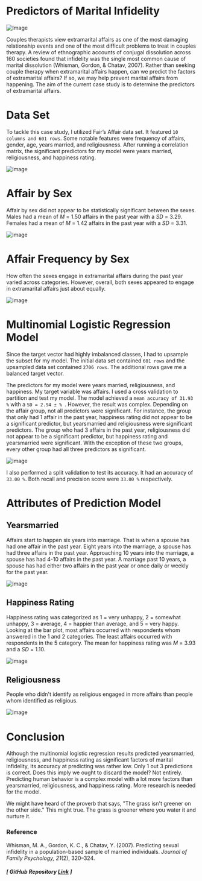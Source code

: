 # Predictors of Marital Infidelity
 
![Image](infidelity_project.png)

Couples therapists view extramarital affairs as one of the most damaging relationship events and 
one of the most difficult problems to treat in couples therapy. A review of 
ethnographic accounts of conjugal dissolution across 160 societies found that infidelity was the 
single most common cause of marital dissolution (Whisman, Gordon, & Chatav, 2007). Rather than seeking couple therapy when 
extramarital affairs happen, can we predict the factors of extramarital affairs? If so, we may help 
prevent marital affairs from happening. The aim of the current case study is to determine the 
predictors of extramarital affairs. 


# Data Set
To tackle this case study, I utilized Fair’s Affair data set. It 
featured `10 columns and 601 rows`. Some notable features were frequency of affairs, gender, age, 
years married, and religiousness. After running a correlation matrix, the significant predictors 
for my model were years married, religiousness, and happiness rating. 

![image](Correlation.png)

# Affair by Sex

Affair by sex did not appear to be statistically significant between the sexes. Males had a 
mean of *M* = 1.50 affairs in the past year with a *SD* = 3.29. Females had a mean of *M* = 1.42 
affairs in the past year with a *SD* = 3.31. 

![image](affairs_sex.png)

# Affair Frequency by Sex

How often the sexes engage in extramarital affairs during the past year varied 
across categories. However, overall, both sexes appeared to engage in extramarital affairs just about 
equally. 

![image](male_female_frequencies.png)

# Multinomial Logistic Regression Model

Since the target vector had highly imbalanced classes, I had to upsample the subset for my model. The initial data set contained `601 rows` and the upsampled data set contained `2706 rows`. The additional rows gave me a balanced target vector.   

The predictors for my model were years married, religiousness, and happiness. My target variable was affairs. I used a cross validation to partition and test my model. The model achieved a `mean accuracy of 31.93 %` with a `SD = 2.94 ± % `. However, the result was complex. Depending on the affair group, not all predictors were significant. For instance, the group that only had 1 affair in the past year, happiness rating did not appear to be a significant predictor, but yearsmarried and religiousness were significant predictors. The group who had 3 affairs in the past year, religiousness did not appear to be a significant predictor, but happiness rating and yearsmarried were significant. With the exception of these two groups, every other group had all three predictors as significant.  

![image](ml_results.png)

I also performed a split validation to test its accuracy. It had an accuracy of `33.00 %`. Both recall and precision score were `33.00 %` respectively.

# Attributes of Prediction Model

## Yearsmarried

Affairs start to happen six years into marriage. That is when a spouse has had one affair in the past year. Eight years into the marriage, a spouse has had three affairs in the past year. Approaching 10 years into the marriage, a spouse has had 4-10 affairs in the past year. A marriage past 10 years, a spouse has had either two affairs in the past year or once daily or weekly for the past year. 

![image](MODEL%20PREDICTION.png)

## Happiness Rating

Happiness rating was categorized as 1 = very unhappy, 2 = somewhat unhappy, 3 = average, 4 = happier than average, and 5 = very happy. Looking at the bar plot, most affairs occurred with respondents whom answered in the 1 and 2 categories. The least affairs occurred with respondents in the 5 category. The mean for happiness rating was *M* = 3.93 and a *SD* = 1.10.

![image](happy_rating_affair.png)

## Religiousness

People who didn't identify as religious engaged in more affairs than people whom identified as religious. 

![image](religiousness.png)

# Conclusion

Although the multinomial logistic regression results predicted yearsmarried, religiousness, and happiness rating as significant factors of marital infidelity, its accuracy at predicting was rather low. Only 1 out 3 predictions is correct. Does this imply we ought to discard the model? Not entirely. Predicting human behavior is a complex model with a lot more factors than yearsmarried, religiousness, and happiness rating. More research is needed for the model. 

We might have heard of the proverb that says, "The grass isn't greener on the other side." This might true. The grass is greener where you water it and nurture it. 

### Reference

Whisman, M. A., Gordon, K. C., & Chatav, Y. (2007). Predicting sexual infidelity in a population-based sample of married individuals. _Journal of Family Psychology, 21_(2), 320–324. 


##### [ GitHub Repository [Link](https://github.com/RenaissanceMan06/Marital_Infidelity) ]

